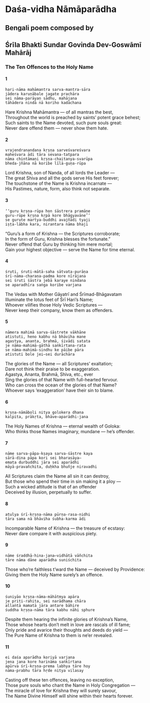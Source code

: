 # Daśa-vidha Nāmāparādha

## Bengali poem composed by

## Śrīla Bhakti Sundar Govinda Dev-Goswāmī Mahārāj

### The Ten Offences to the Holy Name

#### 1

    hari-nāma mahāmantra sarva-mantra-sāra
    jādera karuṇābale jagate prachāra
    sei nāma-parāyaṇ sādhu, mahājana
    tāhādera nindā nā koriho kadāchana

Hare Krishna Mahāmantra — of all mantras the best,\
Throughout the world is preached by saints’ potent grace behest;\
Such saints to the Name devoted, such pure souls great:\
Never dare offend them — never show them hate.

#### 2

    vrajendranandana kṛṣṇa sarveśvareśvara
    maheśvara ādi tāra sevana-tatpara
    nāma chintāmaṇi kṛṣṇa-chaitanya-svarūpa
    bheda-jñāna nā koribe līlā-guṇa-rūpa

Lord Krishna, son of Nanda, of all lords the Leader —\
The great Shiva and all the gods serve His feet forever;\
The touchstone of the Name is Krishna incarnate —\
His Pastimes, nature, form, also think not separate.

#### 3

    ‘‘guru kṛṣṇa-rūpa hon śāstrera pramāṇe
    guru-rūpe kṛṣṇa kṛpā kore bhāgyavāne’’
    se gurute martya-buddhi avajñādi tyaji
    iṣṭa-lābha kara, nirantara nāma bhaji

“Guru’s a form of Krishna — the Scriptures corroborate;\
In the form of Guru, Krishna blesses the fortunate.”\
Never offend that Guru by thinking him mere mortal;\
Gain your highest objective — serve the Name for time eternal.

#### 4

    śruti, śruti-mātā-saha sātvata-purāṇa
    śrī-nāma-charaṇa-padma kore nīrājana
    sei śruti śāstra jebā karaye nindana
    se aparadhīra saṅga koribe varjana

The Vedas with Mother Gāyatrī and Śrīmad-Bhāgavatam\
Illuminate the lotus feet of Śrī Hari’s Name;\
Whoever vilifies those Holy Vedic Scriptures —\
Never keep their company, know them as offenders.

#### 5

    nāmera mahimā sarva-śāstrete vākhāne
    atistuti, heno kabhu nā bhāviha mane
    agastya, ananta, brahmā, śivādi satata
    je nāma-mahimā-gāthā saṅkīrtana-rata
    se nāma-mahimā-sindhu ke pāibe pāra
    atistuti bole jei—sei durāchāra

The glories of the Name — all Scriptures’ exaltation;\
Dare not think their praise to be exaggeration.\
Agastya, Ananta, Brahmā, Shiva, etc., ever\
Sing the glories of that Name with full-hearted fervour.\
Who can cross the ocean of the glories of that Name?\
Whoever says ‘exaggeration’ have their sin to blame.

#### 6

    kṛṣṇa-nāmāboli nitya golokera dhana
    kalpita, prākṛta, bhāve—aparādhi-jana

The Holy Names of Krishna — eternal wealth of Goloka:\
Who thinks those Names imaginary, mundane — he’s offender.

#### 7

    nāme sarva-pāpa-kṣaya sarva-śāstre kaya
    sārā-dina pāpa kori sei bharasāya—
    emata durbuddhi jāra sei aparādhi
    māyā-pravañchita, duḥkha bhuñje niravadhi

All Scriptures claim the Name all sin it can destroy,\
But those who spend their time in sin making it a ploy —\
Such a wicked attitude is that of an offender\
Deceived by illusion, perpetually to suffer.

#### 8

    atulya śrī-kṛṣṇa-nāma pūrṇa-rasa-nidhi
    tāra sama nā bhāviha śubha-karma ādi

Incomparable Name of Krishna — the treasure of ecstasy:\
Never dare compare it with auspicious piety.

#### 9

    nāme śraddhā-hina-jana—vidhātā vāñchita
    tāre nāma dāne aparādha suniśchita

Those who’re faithless t’ward the Name — deceived by Providence: \
Giving them the Holy Name surely’s an offence.

#### 10

    śuniyāo kṛṣṇa-nāma-māhātmya apāra
    je priti-rahita, sei narādhama chāra
    allaṅtā mamatā jāra antare bāhire
    śuddha kṛṣṇa-nāma tāra kabhu nāhi sphure

Despite them hearing the infinite glories of Krishna’s Name,\
Those whose hearts don’t melt in love are rascals of ill fame;\
Only pride and avarice their thoughts and deeds do yield —\
The Pure Name of Krishna to them is ne’er revealed.

#### 11

    ei daśa aparādha koriyā varjana
    jena jana kore harināma saṅkīrtana
    apūrva śrī-kṛṣṇa-prema labhya tāre hoy
    nāma-prabhu tāra hṛde nitya vilasay

Casting off these ten offences, leaving no exception,\
Those pure souls who chant the Name in Holy Congregation —\
The miracle of love for Krishna they will surely savour,\
The Name Divine Himself will shine within their hearts forever.


